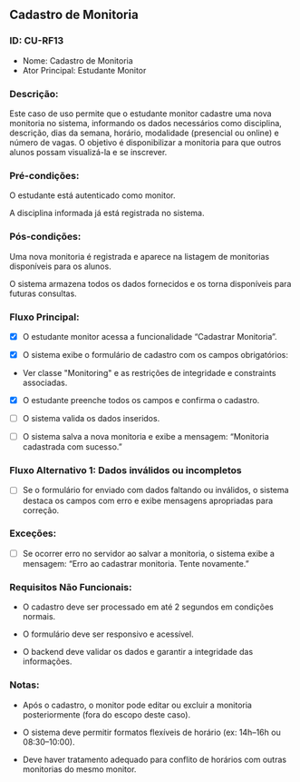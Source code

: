 ## Cadastro de Monitoria
### ID: CU-RF13
- Nome: Cadastro de Monitoria
- Ator Principal: Estudante Monitor

### Descrição:
Este caso de uso permite que o estudante monitor cadastre uma nova monitoria no sistema, informando os dados necessários como disciplina, descrição, dias da semana, horário, modalidade (presencial ou online) e número de vagas. O objetivo é disponibilizar a monitoria para que outros alunos possam visualizá-la e se inscrever.

### Pré-condições:
O estudante está autenticado como monitor.

A disciplina informada já está registrada no sistema.

### Pós-condições:
Uma nova monitoria é registrada e aparece na listagem de monitorias disponíveis para os alunos.

O sistema armazena todos os dados fornecidos e os torna disponíveis para futuras consultas.

### Fluxo Principal:
- [x] O estudante monitor acessa a funcionalidade “Cadastrar Monitoria”.

- [x] O sistema exibe o formulário de cadastro com os campos obrigatórios:
- Ver classe "Monitoring" e as restrições de integridade e constraints associadas.

- [x] O estudante preenche todos os campos e confirma o cadastro.

- [ ] O sistema valida os dados inseridos.

- [ ] O sistema salva a nova monitoria e exibe a mensagem: “Monitoria cadastrada com sucesso.”

### Fluxo Alternativo 1: Dados inválidos ou incompletos
- [ ] Se o formulário for enviado com dados faltando ou inválidos, o sistema destaca os campos com erro e exibe mensagens apropriadas para correção.

### Exceções:
- [ ] Se ocorrer erro no servidor ao salvar a monitoria, o sistema exibe a mensagem: “Erro ao cadastrar monitoria. Tente novamente.”

### Requisitos Não Funcionais:
- O cadastro deve ser processado em até 2 segundos em condições normais.

- O formulário deve ser responsivo e acessível.

- O backend deve validar os dados e garantir a integridade das informações.

### Notas:
- Após o cadastro, o monitor pode editar ou excluir a monitoria posteriormente (fora do escopo deste caso).

- O sistema deve permitir formatos flexíveis de horário (ex: 14h–16h ou 08:30–10:00).

- Deve haver tratamento adequado para conflito de horários com outras monitorias do mesmo monitor.